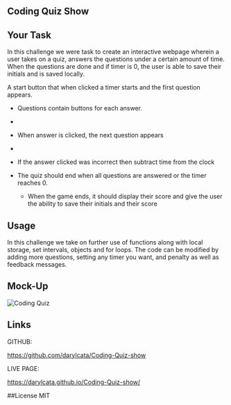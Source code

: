 ## Coding Quiz Show

## Your Task

In this challenge we were task to create an interactive webpage wherein a user takes on a quiz, answers the questions under a certain amount of time. When the questions are done and if timer is 0, the user is able to save their initials and is saved locally.

 A start button that when clicked a timer starts and the first question appears.
 
  * Questions contain buttons for each answer.
  * 
  * When answer is clicked, the next question appears
  * 
  * If the answer clicked was incorrect then subtract time from the clock

* The quiz should end when all questions are answered or the timer reaches 0.

  * When the game ends, it should display their score and give the user the ability to save their initials and their score

## Usage

In this challenge we take on further use of functions along with local storage, set intervals, objects and for loops. The code can be modified by adding more questions, setting any timer you want, and penalty as well as feedback messages.

## Mock-Up

![Coding Quiz](https://user-images.githubusercontent.com/117319952/212520751-d8636ef8-91a1-48fe-bea8-f49d4528587c.gif)

## Links

GITHUB:

https://github.com/darylcata/Coding-Quiz-show

LIVE PAGE:

https://darylcata.github.io/Coding-Quiz-show/


##License
MIT

